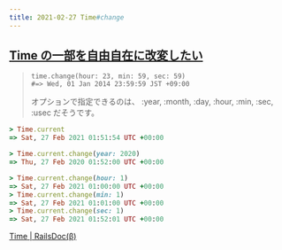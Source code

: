 ```yaml
---
title: 2021-02-27 Time#change
---
```


## [Time の一部を自由自在に改変したい](https://qiita.com/QUANON/items/92ac9248622bcdf9ee91)

> ```
> time.change(hour: 23, min: 59, sec: 59)
> #=> Wed, 01 Jan 2014 23:59:59 JST +09:00
> ```
>
> オプションで指定できるのは、
> :year, :month, :day, :hour, :min, :sec, :usec だそうです。

```rb
> Time.current
=> Sat, 27 Feb 2021 01:51:54 UTC +00:00

> Time.current.change(year: 2020)
=> Thu, 27 Feb 2020 01:52:00 UTC +00:00

> Time.current.change(hour: 1)
=> Sat, 27 Feb 2021 01:00:00 UTC +00:00
> Time.current.change(min: 1)
=> Sat, 27 Feb 2021 01:01:00 UTC +00:00
> Time.current.change(sec: 1)
=> Sat, 27 Feb 2021 01:52:01 UTC +00:00
```

[Time \| RailsDoc(β)](https://railsdoc.github.io/classes/Time.html#method-i-change)
